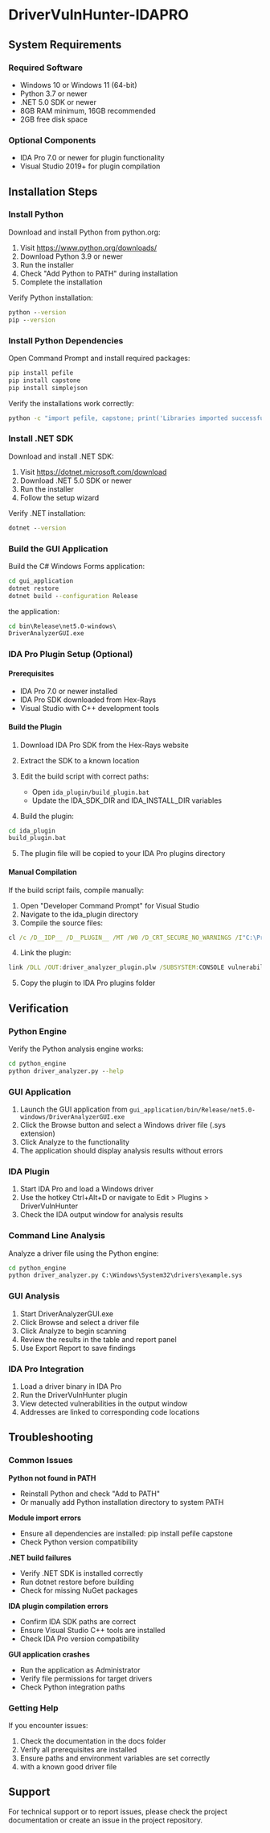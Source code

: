# DriverVulnHunter-IDAPRO 

## System Requirements

### Required Software
- Windows 10 or Windows 11 (64-bit)
- Python 3.7 or newer
- .NET 5.0 SDK or newer
- 8GB RAM minimum, 16GB recommended
- 2GB free disk space

### Optional Components
- IDA Pro 7.0 or newer for plugin functionality
- Visual Studio 2019+ for plugin compilation

## Installation Steps

###   Install Python

Download and install Python from python.org:

1. Visit https://www.python.org/downloads/
2. Download Python 3.9 or newer
3. Run the installer
4. Check "Add Python to PATH" during installation
5. Complete the installation

Verify Python installation:
```cmd
python --version
pip --version
```

###   Install Python Dependencies

Open Command Prompt and install required packages:

```cmd
pip install pefile
pip install capstone
pip install simplejson
```

Verify the installations work correctly:
```cmd
python -c "import pefile, capstone; print('Libraries imported successfully')"
```

###   Install .NET SDK

Download and install .NET SDK:

1. Visit https://dotnet.microsoft.com/download
2. Download .NET 5.0 SDK or newer
3. Run the installer
4. Follow the setup wizard

Verify .NET installation:
```cmd
dotnet --version
```

###   Build the GUI Application

Build the C# Windows Forms application:

```cmd
cd gui_application
dotnet restore
dotnet build --configuration Release
```

  the application:
```cmd
cd bin\Release\net5.0-windows\
DriverAnalyzerGUI.exe
```

###   IDA Pro Plugin Setup (Optional)

#### Prerequisites
- IDA Pro 7.0 or newer installed
- IDA Pro SDK downloaded from Hex-Rays
- Visual Studio with C++ development tools

#### Build the Plugin

1. Download IDA Pro SDK from the Hex-Rays website
2. Extract the SDK to a known location
3. Edit the build script with correct paths:
   - Open `ida_plugin/build_plugin.bat`
   - Update the IDA_SDK_DIR and IDA_INSTALL_DIR variables

4. Build the plugin:
```cmd
cd ida_plugin
build_plugin.bat
```

5. The plugin file will be copied to your IDA Pro plugins directory

#### Manual Compilation

If the build script fails, compile manually:

1. Open "Developer Command Prompt" for Visual Studio
2. Navigate to the ida_plugin directory
3. Compile the source files:
```cmd
cl /c /D__IDP__ /D__PLUGIN__ /MT /W0 /D_CRT_SECURE_NO_WARNINGS /I"C:\Program Files\IDA Pro SDK\include" src\vulnerability_detector.cpp src\driver_analyzer_plugin.cpp
```

4. Link the plugin:
```cmd
link /DLL /OUT:driver_analyzer_plugin.plw /SUBSYSTEM:CONSOLE vulnerability_detector.obj driver_analyzer_plugin.obj "C:\Program Files\IDA Pro SDK\lib\x86_win_vc_32\ida.lib"
```

5. Copy the plugin to IDA Pro plugins folder

## Verification

###   Python Engine

Verify the Python analysis engine works:

```cmd
cd python_engine
python driver_analyzer.py --help
```

###   GUI Application

1. Launch the GUI application from `gui_application/bin/Release/net5.0-windows/DriverAnalyzerGUI.exe`
2. Click the Browse button and select a Windows driver file (.sys extension)
3. Click Analyze to   the functionality
4. The application should display analysis results without errors

###   IDA Plugin

1. Start IDA Pro and load a Windows driver
2. Use the hotkey Ctrl+Alt+D or navigate to Edit > Plugins > DriverVulnHunter
3. Check the IDA output window for analysis results



### Command Line Analysis
Analyze a driver file using the Python engine:

```cmd
cd python_engine
python driver_analyzer.py C:\Windows\System32\drivers\example.sys
```

### GUI Analysis

1. Start DriverAnalyzerGUI.exe
2. Click Browse and select a driver file
3. Click Analyze to begin scanning
4. Review the results in the table and report panel
5. Use Export Report to save findings

### IDA Pro Integration

1. Load a driver binary in IDA Pro
2. Run the DriverVulnHunter plugin
3. View detected vulnerabilities in the output window
4. Addresses are linked to corresponding code locations

## Troubleshooting

### Common Issues

**Python not found in PATH**
- Reinstall Python and check "Add to PATH"
- Or manually add Python installation directory to system PATH

**Module import errors**
- Ensure all dependencies are installed: pip install pefile capstone
- Check Python version compatibility

**.NET build failures**
- Verify .NET SDK is installed correctly
- Run dotnet restore before building
- Check for missing NuGet packages

**IDA plugin compilation errors**
- Confirm IDA SDK paths are correct
- Ensure Visual Studio C++ tools are installed
- Check IDA Pro version compatibility

**GUI application crashes**
- Run the application as Administrator
- Verify file permissions for target drivers
- Check Python integration paths

### Getting Help

If you encounter issues:

1. Check the documentation in the docs folder
2. Verify all prerequisites are installed
3. Ensure paths and environment variables are set correctly
4.   with a known good driver file


## Support
For technical support or to report issues, please check the project documentation or create an issue in the project repository.
